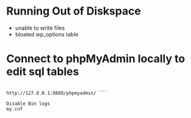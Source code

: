 # Running Out of Diskspace 

- unable to write files
- bloated wp_options table 

# Connect to phpMyAdmin locally to edit sql tables

``` https://docs.bitnami.com/virtual-machine/faq/get-started/access-phpmyadmin/

http://127.0.0.1:8888/phpmyadmin/ ```

Disable Bin logs
my.cnf
